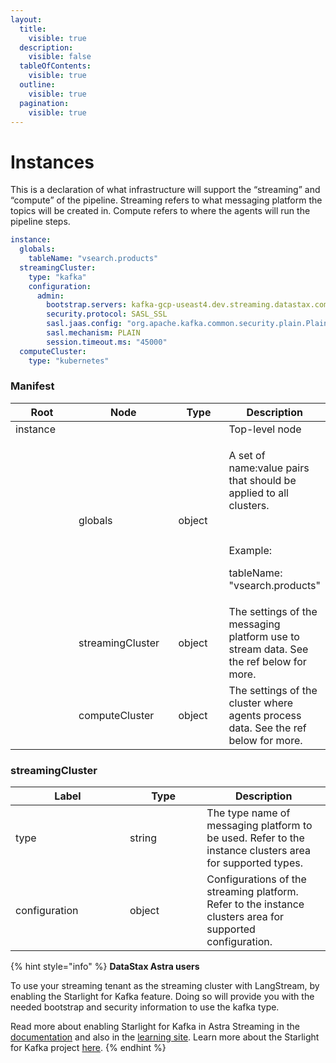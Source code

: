 ```yaml
---
layout:
  title:
    visible: true
  description:
    visible: false
  tableOfContents:
    visible: true
  outline:
    visible: true
  pagination:
    visible: true
---
```


# Instances

This is a declaration of what infrastructure will support the “streaming” and “compute” of the pipeline. Streaming refers to what messaging platform the topics will be created in. Compute refers to where the agents will run the pipeline steps.

```yaml
instance:
  globals:
    tableName: "vsearch.products"
  streamingCluster:
    type: "kafka"
    configuration:
      admin:
        bootstrap.servers: kafka-gcp-useast4.dev.streaming.datastax.com:9093
        security.protocol: SASL_SSL
        sasl.jaas.config: "org.apache.kafka.common.security.plain.PlainLoginModule required username='{{ secrets.astra-token.tenant }}' password='token:{{ secrets.astra-token.token }}';"
        sasl.mechanism: PLAIN
        session.timeout.ms: "45000"
  computeCluster:
    type: "kubernetes"
```

### Manifest

<table><thead><tr><th width="119">Root</th><th width="167">Node</th><th width="94">Type</th><th>Description</th></tr></thead><tbody><tr><td>instance</td><td><br></td><td><br></td><td>Top-level node</td></tr><tr><td><br></td><td>globals</td><td>object</td><td><p>A set of name:value pairs that should be applied to all clusters.</p><p><br></p><p>Example:</p><p>tableName: "vsearch.products"</p></td></tr><tr><td><br></td><td>streamingCluster</td><td>object</td><td>The settings of the messaging platform use to stream data. See the ref below for more.</td></tr><tr><td><br></td><td>computeCluster</td><td>object</td><td>The settings of the cluster where agents process data. See the ref below for more.</td></tr></tbody></table>

### streamingCluster

<table><thead><tr><th width="167">Label</th><th width="107.33333333333331">Type</th><th>Description</th></tr></thead><tbody><tr><td>type</td><td>string</td><td>The type name of messaging platform to be used. Refer to the instance clusters area for supported types.</td></tr><tr><td>configuration</td><td>object</td><td>Configurations of the streaming platform. Refer to the instance clusters area for supported configuration.</td></tr></tbody></table>

{% hint style="info" %}
**DataStax Astra users**

To use your streaming tenant as the streaming cluster with LangStream, by enabling the Starlight for Kafka feature. Doing so will provide you with the needed bootstrap and security information to use the kafka type.

Read more about enabling Starlight for Kafka in Astra Streaming in the [documentation](https://docs.datastax.com/en/streaming/astra-streaming/developing/astream-kafka.html) and also in the [learning site](https://docs.datastax.com/en/streaming/streaming-learning/use-cases-architectures/starlight/kafka/index.html). Learn more about the Starlight for Kafka project [here](https://docs.datastax.com/en/streaming/starlight-for-kafka/2.10.1.x/index.html).
{% endhint %}
